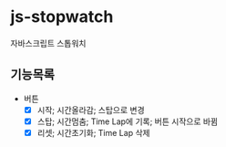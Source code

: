 # js-stopwatch
자바스크립트 스톱워치

## 기능목록
* 버튼
  - [x] 시작; 시간올라감; 스탑으로 변경
  - [x] 스탑; 시간멈춤; Time Lap에 기록; 버튼 시작으로 바뀜
  - [x] 리셋; 시간초기화; Time Lap 삭제
